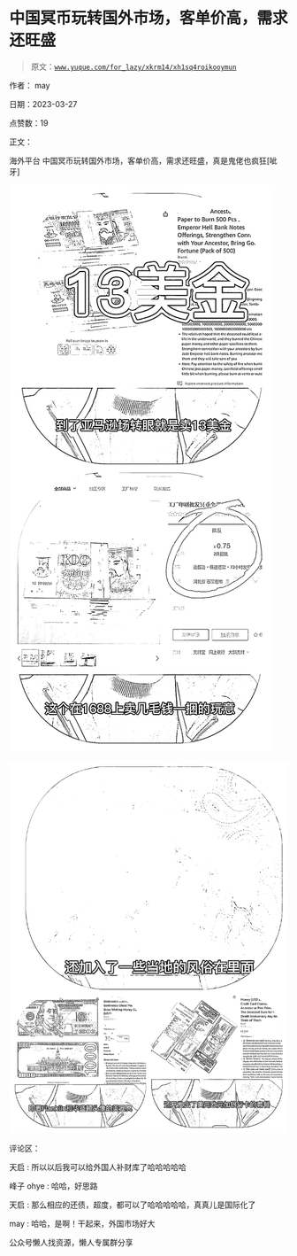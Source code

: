 # 中国冥币玩转国外市场，客单价高，需求还旺盛

> 原文：[`www.yuque.com/for_lazy/xkrm14/xh1sq4roikooymun`](https://www.yuque.com/for_lazy/xkrm14/xh1sq4roikooymun)



作者： may



日期：2023-03-27



点赞数：19



正文：



海外平台 中国冥币玩转国外市场，客单价高，需求还旺盛，真是鬼佬也疯狂[呲牙]



![](img/e5aa343db114e237c972525a0133620f.png)



![](img/1bbca475a6d673a05547b03b721001bf.png)



评论区：



天启 : 所以以后我可以给外国人补财库了哈哈哈哈哈



峰子 ohye : 哈哈，好思路



天启 : 那么相应的还债，超度，都可以了哈哈哈哈哈，真真儿是国际化了



may : 哈哈，是啊！干起来，外国市场好大



公众号懒人找资源，懒人专属群分享

